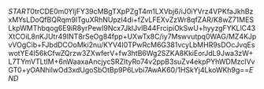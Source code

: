 $START$0trCDE0m0YljFY39cMBgTXpPZgT4m1LXVbj6/iJ0iYVrz4VPKfaJkhBzxMYsLDoQfBQRqm9lTguXRhNUpzI4di+fZvLFEXvZzWr8qfZAR/K8wZ71MESLkpWMThbqog6E9iR8yrPewI9Ncx7JklJvIB44FrcipiOkSwU+hyyzgFYKLlC43XtCOiL8nKJUtr49INT8rSeOg84fpp+UXwTx8C/iy7Mswvutpq0WAG/MZ4KJpvVOgCib+FJbdDCOoMki2nu/KYV4I0TPwRcM6G381vcyLbMHR9sDOcJvqEswotYE4I56kCfwZQrzw3ZXwferV+fw3htB6Wg2SZKA8KkiEorJdL9Jwa3zW+L7TYmVTLtIM+6nWaaxaAncjycSRZItyRo74v2ppB3suZv4ekpPYhWDMzclVvGT0+yOANhilwOd3xdUgoSbOtBp9P6Lvbi7AwAK60/1HSkYj4LkoWKh9g==$END$